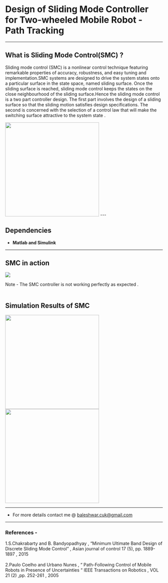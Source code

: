 #  Design of Sliding Mode Controller for Two-wheeled Mobile Robot - Path Tracking
---

## What is Sliding Mode Control(SMC) ?
Sliding mode control (SMC) is a nonlinear control technique featuring remarkable properties of accuracy, robustness, and easy tuning and implementation.SMC systems are designed to drive the system states onto a particular surface in the state space, named sliding surface. Once the sliding surface is reached, sliding mode control keeps the states on the close neighbourhood of the sliding surface.Hence the sliding mode control is a two part controller design. The first part involves the design of a sliding surface so that the sliding motion satisfies design specifications. The second is concerned with the selection of a control law that will make the switching surface attractive to the system state .

<img  width = "300" height = "300" src="smc_image.png?raw=true/300/300/">
---

## Dependencies
- __Matlab and Simulink__
---

## SMC in action
![](smc_demo.gif)

Note - The SMC controller is not working perfectly as expected .<br><br>

## Simulation Results of SMC 
<img width = "300" height = "300" src="line.jpg?raw=true/300/300/"> <img width = "300" height = "300" src="dotted_cirlce_simulation.png?raw=true/300/300/">
<br>

---
- For more details contact me @ [baleshwar.cuk@gmail.com](baleshwar.cuk@gmail.com)
---
### References -
1.S.Chakrabarty and B. Bandyopadhyay , “Minimum Ultimate Band Design of Discrete Sliding Mode Control” , Asian journal of control 17 (5), pp. 1889-1897 , 2015 <br><br>
2.Paulo Coelho and Urbano Nunes , “ Path-Following Control of Mobile Robots in Presence of Uncertainties “ IEEE Transactions on Robotics , VOL 21 (2) ,pp. 252-261 , 2005
